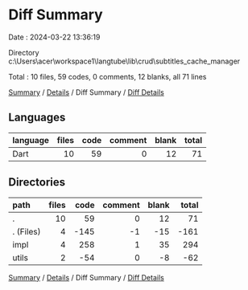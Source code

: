 # Diff Summary

Date : 2024-03-22 13:36:19

Directory c:\\Users\\acer\\workspace1\\langtube\\lib\\crud\\subtitles_cache_manager

Total : 10 files,  59 codes, 0 comments, 12 blanks, all 71 lines

[Summary](results.md) / [Details](details.md) / Diff Summary / [Diff Details](diff-details.md)

## Languages
| language | files | code | comment | blank | total |
| :--- | ---: | ---: | ---: | ---: | ---: |
| Dart | 10 | 59 | 0 | 12 | 71 |

## Directories
| path | files | code | comment | blank | total |
| :--- | ---: | ---: | ---: | ---: | ---: |
| . | 10 | 59 | 0 | 12 | 71 |
| . (Files) | 4 | -145 | -1 | -15 | -161 |
| impl | 4 | 258 | 1 | 35 | 294 |
| utils | 2 | -54 | 0 | -8 | -62 |

[Summary](results.md) / [Details](details.md) / Diff Summary / [Diff Details](diff-details.md)